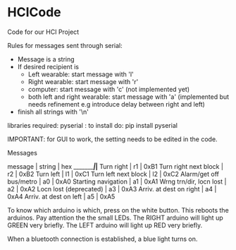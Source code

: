 # HCICode
Code for our HCI Project

Rules for messages sent through serial:
- Message is a string
- If desired recipient is
    - Left wearable: start message with 'l'
    - Right wearable: start message with 'r'
    - computer: start message with 'c' (not implemented yet)
    - both left and right wearable: start message with 'a' (implemented but needs refinement e.g introduce delay between right and left)
- finish all strings with '\n'



libraries required:
pyserial : to install do: pip install pyserial

IMPORTANT: for GUI to work, the setting needs to be edited in the code.

Messages

  message               | string    | hex
________________________|___________|______
Turn right              | r1        | 0xB1
Turn right next block   | r2        | 0xB2
Turn left               | l1        | 0xC1
Turn left next block    | l2        | 0xC2
Alarm/get off bus/metro | a0        | 0xA0
Starting navigation     | a1        | 0xA1
Wrng trn/dir, locn lost | a2        | 0xA2
Locn lost (deprecated)  | a3        | 0xA3
Arriv. at dest on right | a4        | 0xA4
Arriv. at dest on left  | a5        | 0xA5

To know which arduino is which, press on the white button. This reboots the arduinos. Pay attention the the small LEDs.
The RIGHT arduino will light up GREEN very briefly.
The LEFT arduino will light up RED very briefly.

When a bluetooth connection is established, a blue light turns on.